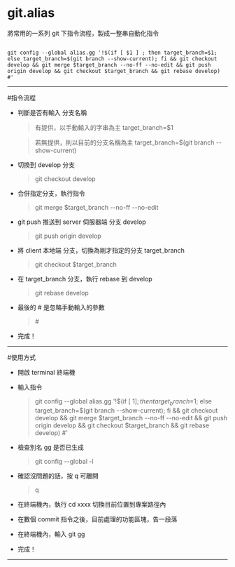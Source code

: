 # git.alias
將常用的一系列 git 下指令流程，製成一整串自動化指令

<code>
git config --global alias.gg '!$(if [ $1 ] ; then target_branch=$1; else target_branch=$(git branch --show-current); fi && git checkout develop && git merge $target_branch --no-ff --no-edit && git push origin develop && git checkout $target_branch && git rebase develop) #'
</code>  
  
***


#指令流程  
  
* 判斷是否有輸入 分支名稱

  > 有提供，以手動輸入的字串為主 target_branch=$1
  
  > 若無提供，則以目前的分支名稱為主 target_branch=$(git branch --show-current)

* 切換到 develop 分支

  >  git checkout develop 

* 合併指定分支，執行指令 

  >  git merge $target_branch --no-ff --no-edit

* git push 推送到 server 伺服器端 分支 develop

  >  git push origin develop

* 將 client 本地端 分支，切換為剛才指定的分支 target_branch 

  > git checkout $target_branch

* 在 target_branch 分支，執行 rebase 到 develop 

  > git rebase develop

* 最後的 # 是忽略手動輸入的參數

  >  \#

* 完成！



***


#使用方式  

* 開啟 terminal 終端機

* 輸入指令

  >git config --global alias.gg '!$(if [ $1 ] ; then target_branch=$1; else target_branch=$(git branch --show-current); fi && git checkout develop && git merge $target_branch --no-ff --no-edit && git push origin develop && git checkout $target_branch && git rebase develop) #'

* 檢查別名 gg 是否已生成

  >git config --global -l 
  
* 確認沒問題的話，按 q 可離開

  >q

* 在終端機內，執行 cd xxxx 切換目前位置到專案路徑內

* 在數個 commit 指令之後，目前處理的功能區塊，告一段落

* 在終端機內，輸入 git gg

* 完成！

***
